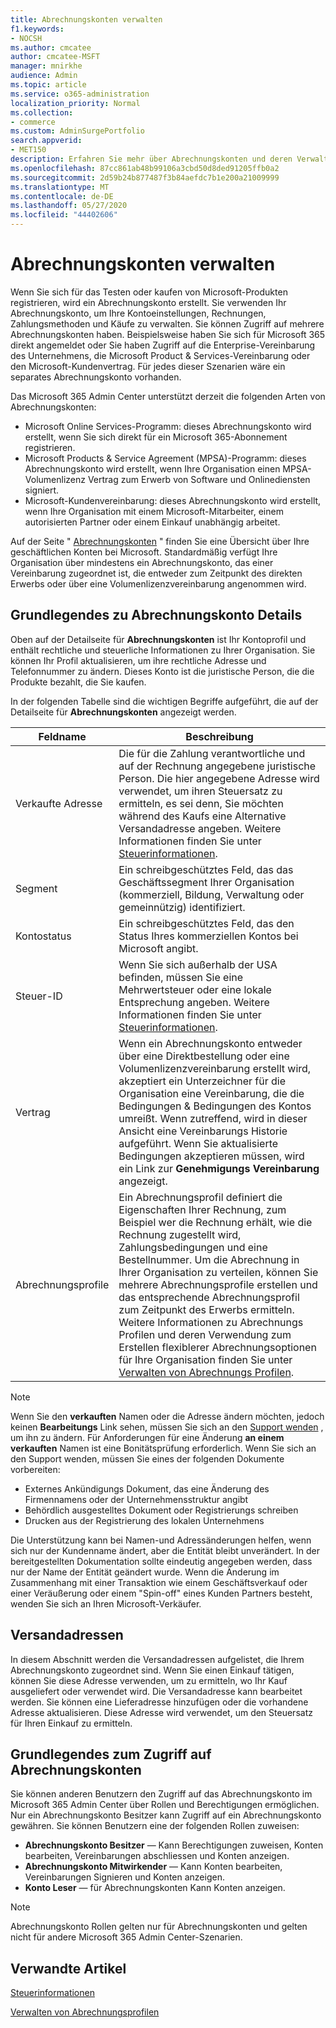 ```yaml
---
title: Abrechnungskonten verwalten
f1.keywords:
- NOCSH
ms.author: cmcatee
author: cmcatee-MSFT
manager: mnirkhe
audience: Admin
ms.topic: article
ms.service: o365-administration
localization_priority: Normal
ms.collection:
- commerce
ms.custom: AdminSurgePortfolio
search.appverid:
- MET150
description: Erfahren Sie mehr über Abrechnungskonten und deren Verwaltung.
ms.openlocfilehash: 87cc861ab48b99106a3cbd50d8ded91205ffb0a2
ms.sourcegitcommit: 2d59b24b877487f3b84aefdc7b1e200a21009999
ms.translationtype: MT
ms.contentlocale: de-DE
ms.lasthandoff: 05/27/2020
ms.locfileid: "44402606"
---
```

# <a name="manage-billing-accounts"></a>Abrechnungskonten verwalten

Wenn Sie sich für das Testen oder kaufen von Microsoft-Produkten registrieren, wird ein Abrechnungskonto erstellt. Sie verwenden Ihr Abrechnungskonto, um Ihre Kontoeinstellungen, Rechnungen, Zahlungsmethoden und Käufe zu verwalten. Sie können Zugriff auf mehrere Abrechnungskonten haben. Beispielsweise haben Sie sich für Microsoft 365 direkt angemeldet oder Sie haben Zugriff auf die Enterprise-Vereinbarung des Unternehmens, die Microsoft Product & Services-Vereinbarung oder den Microsoft-Kundenvertrag. Für jedes dieser Szenarien wäre ein separates Abrechnungskonto vorhanden.

Das Microsoft 365 Admin Center unterstützt derzeit die folgenden Arten von Abrechnungskonten:

- Microsoft Online Services-Programm: dieses Abrechnungskonto wird erstellt, wenn Sie sich direkt für ein Microsoft 365-Abonnement registrieren.
- Microsoft Products & Service Agreement (MPSA)-Programm: dieses Abrechnungskonto wird erstellt, wenn Ihre Organisation einen MPSA-Volumenlizenz Vertrag zum Erwerb von Software und Onlinediensten signiert.
- Microsoft-Kundenvereinbarung: dieses Abrechnungskonto wird erstellt, wenn Ihre Organisation mit einem Microsoft-Mitarbeiter, einem autorisierten Partner oder einem Einkauf unabhängig arbeitet.

Auf der Seite " <a href="https://go.microsoft.com/fwlink/p/?linkid=2084771" target="_blank">Abrechnungskonten</a> " finden Sie eine Übersicht über Ihre geschäftlichen Konten bei Microsoft. Standardmäßig verfügt Ihre Organisation über mindestens ein Abrechnungskonto, das einer Vereinbarung zugeordnet ist, die entweder zum Zeitpunkt des direkten Erwerbs oder über eine Volumenlizenzvereinbarung angenommen wird.

## <a name="understand-billing-account-details"></a>Grundlegendes zu Abrechnungskonto Details

Oben auf der Detailseite für **Abrechnungskonten** ist Ihr Kontoprofil und enthält rechtliche und steuerliche Informationen zu Ihrer Organisation. Sie können Ihr Profil aktualisieren, um ihre rechtliche Adresse und Telefonnummer zu ändern. Dieses Konto ist die juristische Person, die die Produkte bezahlt, die Sie kaufen.

In der folgenden Tabelle sind die wichtigen Begriffe aufgeführt, die auf der Detailseite für **Abrechnungskonten** angezeigt werden.

| Feldname | Beschreibung |
|------------------|------------------------------------------------------------------------------------------------------------------------------------------------------------------------------------------------------------------------------------------------------------------------------|
| Verkaufte Adresse | Die für die Zahlung verantwortliche und auf der Rechnung angegebene juristische Person. Die hier angegebene Adresse wird verwendet, um ihren Steuersatz zu ermitteln, es sei denn, Sie möchten während des Kaufs eine Alternative Versandadresse angeben. Weitere Informationen finden Sie unter [Steuerinformationen](billing-and-payments/tax-information.md). |
| Segment | Ein schreibgeschütztes Feld, das das Geschäftssegment Ihrer Organisation (kommerziell, Bildung, Verwaltung oder gemeinnützig) identifiziert. |
| Kontostatus | Ein schreibgeschütztes Feld, das den Status Ihres kommerziellen Kontos bei Microsoft angibt. |
| Steuer-ID | Wenn Sie sich außerhalb der USA befinden, müssen Sie eine Mehrwertsteuer oder eine lokale Entsprechung angeben. Weitere Informationen finden Sie unter [Steuerinformationen](billing-and-payments/tax-information.md). |
| Vertrag | Wenn ein Abrechnungskonto entweder über eine Direktbestellung oder eine Volumenlizenzvereinbarung erstellt wird, akzeptiert ein Unterzeichner für die Organisation eine Vereinbarung, die die Bedingungen & Bedingungen des Kontos umreißt. Wenn zutreffend, wird in dieser Ansicht eine Vereinbarungs Historie aufgeführt. Wenn Sie aktualisierte Bedingungen akzeptieren müssen, wird ein Link zur **Genehmigungs Vereinbarung** angezeigt. |
| Abrechnungsprofile | Ein Abrechnungsprofil definiert die Eigenschaften Ihrer Rechnung, zum Beispiel wer die Rechnung erhält, wie die Rechnung zugestellt wird, Zahlungsbedingungen und eine Bestellnummer. Um die Abrechnung in Ihrer Organisation zu verteilen, können Sie mehrere Abrechnungsprofile erstellen und das entsprechende Abrechnungsprofil zum Zeitpunkt des Erwerbs ermitteln. Weitere Informationen zu Abrechnungs Profilen und deren Verwendung zum Erstellen flexiblerer Abrechnungsoptionen für Ihre Organisation finden Sie unter [Verwalten von Abrechnungs Profilen](billing-and-payments/manage-billing-profiles.md). |

> [!NOTE]
> Wenn Sie den **verkauften** Namen oder die Adresse ändern möchten, jedoch keinen **Bearbeitungs** Link sehen, müssen Sie sich an den  [Support wenden](https://docs.microsoft.com/office365/admin/contact-support-for-business-products) , um ihn zu ändern. Für Anforderungen für eine Änderung **an einem verkauften** Namen ist eine Bonitätsprüfung erforderlich. Wenn Sie sich an den Support wenden, müssen Sie eines der folgenden Dokumente vorbereiten:
>
> - Externes Ankündigungs Dokument, das eine Änderung des Firmennamens oder der Unternehmensstruktur angibt
> - Behördlich ausgestelltes Dokument oder Registrierungs schreiben
> - Drucken aus der Registrierung des lokalen Unternehmens
>
> Die Unterstützung kann bei Namen-und Adressänderungen helfen, wenn sich nur der Kundenname ändert, aber die Entität bleibt unverändert. In der bereitgestellten Dokumentation sollte eindeutig angegeben werden, dass nur der Name der Entität geändert wurde. Wenn die Änderung im Zusammenhang mit einer Transaktion wie einem Geschäftsverkauf oder einer Veräußerung oder einem "Spin-off" eines Kunden Partners besteht, wenden Sie sich an Ihren Microsoft-Verkäufer.

## <a name="shipping-addresses"></a>Versandadressen

In diesem Abschnitt werden die Versandadressen aufgelistet, die Ihrem Abrechnungskonto zugeordnet sind. Wenn Sie einen Einkauf tätigen, können Sie diese Adresse verwenden, um zu ermitteln, wo Ihr Kauf ausgeliefert oder verwendet wird. Die Versandadresse kann bearbeitet werden. Sie können eine Lieferadresse hinzufügen oder die vorhandene Adresse aktualisieren. Diese Adresse wird verwendet, um den Steuersatz für Ihren Einkauf zu ermitteln.

## <a name="understand-access-to-billing-accounts"></a>Grundlegendes zum Zugriff auf Abrechnungskonten

Sie können anderen Benutzern den Zugriff auf das Abrechnungskonto im Microsoft 365 Admin Center über Rollen und Berechtigungen ermöglichen. Nur ein Abrechnungskonto Besitzer kann Zugriff auf ein Abrechnungskonto gewähren. Sie können Benutzern eine der folgenden Rollen zuweisen:

- **Abrechnungskonto Besitzer** &mdash; Kann Berechtigungen zuweisen, Konten bearbeiten, Vereinbarungen abschliessen und Konten anzeigen.
- **Abrechnungskonto Mitwirkender** &mdash; Kann Konten bearbeiten, Vereinbarungen Signieren und Konten anzeigen.
- **Konto Leser** &mdash; für Abrechnungskonten Kann Konten anzeigen.

> [!Note]
> Abrechnungskonto Rollen gelten nur für Abrechnungskonten und gelten nicht für andere Microsoft 365 Admin Center-Szenarien.

## <a name="related-articles"></a>Verwandte Artikel

[Steuerinformationen](billing-and-payments/tax-information.md)

[Verwalten von Abrechnungsprofilen](billing-and-payments/manage-billing-profiles.md)